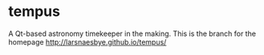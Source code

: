 # tempus
A Qt-based astronomy timekeeper in the making.
This is the branch for the homepage http://larsnaesbye.github.io/tempus/ 
